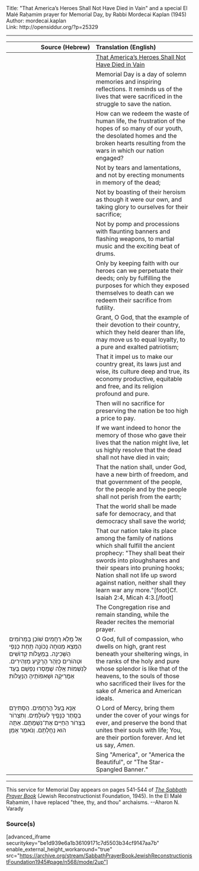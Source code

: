 <html>
<head></head>
<body>
Title: "That America’s Heroes Shall Not Have Died in Vain" and a special El Malé Raḥamim prayer for Memorial Day, by Rabbi Mordecai Kaplan (1945)<br />
Author: mordecai.kaplan<br />
Link: http://opensiddur.org/?p=25329
<p />
<hr />

<table style="margin-left: auto;margin-right: auto;" class="draggable">
<thead><tr><th id="x" style="text-align: right;">Source (Hebrew)</th><th style="text-align: left;">Translation (English)</th></tr></thead>
<tbody>
<tr><td style="vertical-align:top;" width="46%">
<div class="liturgy"><span lang="he">

</span></div></td>
 
<td style="vertical-align:top;" width="53%">
<div class="english">
<u>That America’s Heroes Shall Not Have Died in Vain</u>
</div></td></tr>


<tr><td style="vertical-align:top;" width="46%">
<div class="liturgy"><span lang="he">

</span></div></td>
 
<td style="vertical-align:top;" width="53%">
<div class="english">
Memorial Day is a day of solemn memories and inspiring reflections. 
It reminds us of the lives that were sacrificed in the struggle to save the nation.
</div></td></tr>


<tr><td style="vertical-align:top;" width="46%">
<div class="liturgy"><span lang="he">

</span></div></td>
 
<td style="vertical-align:top;" width="53%">
<div class="english">
How can we redeem the waste of human life, 
the frustration of the hopes of so many of our youth, 
the desolated homes and the broken hearts 
resulting from the wars in which our nation engaged? 
</div></td></tr>


<tr><td style="vertical-align:top;" width="46%">
<div class="liturgy"><span lang="he">

</span></div></td>
 
<td style="vertical-align:top;" width="53%">
<div class="english">
Not by tears and lamentations, 
and not by erecting monuments in memory of the dead;
</div></td></tr>


<tr><td style="vertical-align:top;" width="46%">
<div class="liturgy"><span lang="he">

</span></div></td>
 
<td style="vertical-align:top;" width="53%">
<div class="english">
Not by boasting of their heroism as though it were our own, 
and taking glory to ourselves for their sacrifice;
</div></td></tr>


<tr><td style="vertical-align:top;" width="46%">
<div class="liturgy"><span lang="he">

</span></div></td>
 
<td style="vertical-align:top;" width="53%">
<div class="english">
Not by pomp and processions 
with flaunting banners and flashing weapons, 
to martial music and the exciting beat of drums.
</div></td></tr>


<tr><td style="vertical-align:top;" width="46%">
<div class="liturgy"><span lang="he">

</span></div></td>
 
<td style="vertical-align:top;" width="53%">
<div class="english">
Only by keeping faith with our heroes 
can we perpetuate their deeds; 
only by fulfilling the purposes for which they exposed themselves to death 
can we redeem their sacrifice from futility.
</div></td></tr>


<tr><td style="vertical-align:top;" width="46%">
<div class="liturgy"><span lang="he">

</span></div></td>
 
<td style="vertical-align:top;" width="53%">
<div class="english">
Grant, O God, 
that the example of their devotion to their country, 
which they held dearer than life, 
may move us to equal loyalty, 
to a pure and exalted patriotism;
</div></td></tr>


<tr><td style="vertical-align:top;" width="46%">
<div class="liturgy"><span lang="he">

</span></div></td>
 
<td style="vertical-align:top;" width="53%">
<div class="english">
That it impel us to make our country great, 
its laws just and wise, 
its culture deep and true, 
its economy productive, equitable and free, 
and its religion profound and pure.
</div></td></tr>


<tr><td style="vertical-align:top;" width="46%">
<div class="liturgy"><span lang="he">

</span></div></td>
 
<td style="vertical-align:top;" width="53%">
<div class="english">
Then will no sacrifice for preserving the nation be too high a price to pay.
</div></td></tr>


<tr><td style="vertical-align:top;" width="46%">
<div class="liturgy"><span lang="he">

</span></div></td>
 
<td style="vertical-align:top;" width="53%">
<div class="english">
If we want indeed to honor the memory 
of those who gave their lives that the nation might live, 
let us highly resolve that the dead shall not have died in vain;
</div></td></tr>


<tr><td style="vertical-align:top;" width="46%">
<div class="liturgy"><span lang="he">

</span></div></td>
 
<td style="vertical-align:top;" width="53%">
<div class="english">
That the nation shall, under God, have a new birth of freedom, 
and that government of the people, for the people and by the people 
shall not perish from the earth;
</div></td></tr>


<tr><td style="vertical-align:top;" width="46%">
<div class="liturgy"><span lang="he">

</span></div></td>
 
<td style="vertical-align:top;" width="53%">
<div class="english">
That the world shall be made safe for democracy, 
and that democracy shall save the world;
</div></td></tr>


<tr><td style="vertical-align:top;" width="46%">
<div class="liturgy"><span lang="he">

</span></div></td>
 
<td style="vertical-align:top;" width="53%">
<div class="english">
That our nation take its place among the family of nations 
which shall fulfill the ancient prophecy:
"They shall beat their swords into ploughshares 
and their spears into pruning hooks;
Nation shall not life up sword against nation, 
neither shall they learn war any more."[foot]Cf. Isaiah 2:4, Micah 4:3.[/foot]
</div></td></tr>


<tr><td style="vertical-align:top;" width="46%">
<div class="liturgy"><span lang="he">

</span></div></td>
 
<td style="vertical-align:top;" width="53%">
<div class="english">
<span class="instruction">The Congregation rise and remain standing, while the Reader recites the memorial prayer.</span>
</div></td></tr>


<tr><td style="vertical-align:top;" width="46%">
<div class="liturgy"><span lang="he">
אֵל מָלֵא רַחֲמִים שׁוֹכֵן בַּמְּרוֹמִים
הַמְצֵא מְנוּחָה נְכוֹנָה תַּֽחַת כַּנְפֵי הַשְּׁכִינָה.
בְּמַעֲלוֹת קְדוֹשִׁים וּטְהוֹרִים
כְּזֹֽהַר הָרָקִֽיעַ מַזְהִירִים.
לְנִשְׁמוֹת אֵֽלֶּה שֶׁמָּסְרוּ נַפְשָׁם 
בְּעַד אַמֶרִיקָה וּשְׁאִפוֹתֶיהָ הַנַּעֲלוֹת׃
</span></div></td>
 
<td style="vertical-align:top;" width="53%">
<div class="english">
O God, full of compassion, who dwells on high, 
grant rest beneath your sheltering wings, 
in the ranks of the holy and pure 
whose splendor is like that of the heavens, 
to the souls of those who sacrificed their lives 
for the sake of America and American ideals. 
</div></td></tr>


<tr><td style="vertical-align:top;" width="46%">
<div class="liturgy"><span lang="he">
אָנָּא בַּֽעַל הָרַחֲמִים.
הַסְתִּירֵם בְּסֵֽתֶר כְּנָפֶֽיךָ לְעוֹלָמִים.
וְתִצְרוֹר בִּצְרוֹר הַחַיִּים אֶת־נִשְׁמָתָם.
אַתָּה הוּא נַחֲלָתָם.
וְנֹאמַר אָמֵן׃
</span></div></td>
 
<td style="vertical-align:top;" width="53%">
<div class="english">
O Lord of Mercy, 
bring them under the cover of your wings for ever, 
and preserve the bond that unites their souls with life; 
You, are their portion forever. 
And let us say, <em>Amen</em>.
</div></td></tr>


<tr><td style="vertical-align:top;" width="46%">
<div class="liturgy"><span lang="he">

</span></div></td>
 
<td style="vertical-align:top;" width="53%">
<div class="english">
<span class="instruction">Sing "America", or "America the Beautiful", or "The Star-Spangled Banner."</span>
</div></td></tr>
</tbody></table>

<hr />
This service for Memorial Day appears on pages 541-544 of <em><a href="https://opensiddur.org/compilations/shabbat-siddur/sabbath-prayer-book-by-mordecai-kaplan-1945/">The Sabbath Prayer Book</a></em> (Jewish Reconstructionist Foundation, 1945). In the El Malé Raḥamim, I have replaced "thee, thy, and thou" archaisms. --Aharon N. Varady


<h3>Source(s)</h3>

[advanced_iframe securitykey="be1d939e6a1b36109171c7d5503b34cf9147aa7b" enable_external_height_workaround="true" src="https://archive.org/stream/SabbathPrayerBookJewishReconstructionistFoundation1945#page/n568/mode/2up"]
</body>
</html>